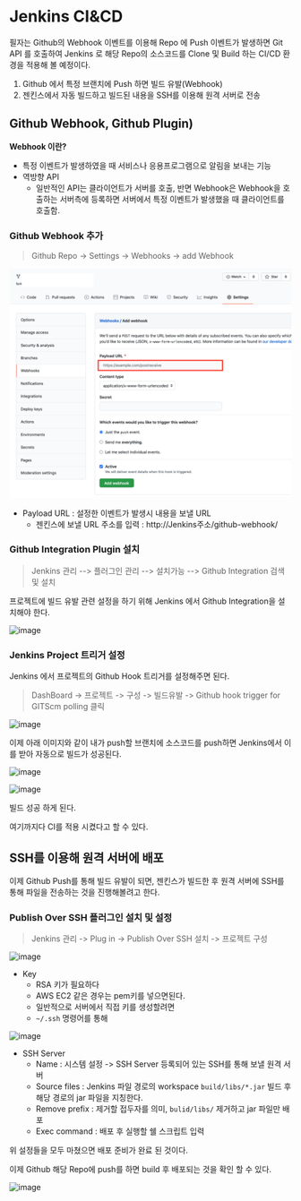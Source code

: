   
  # Jenkins CI&CD 

   필자는 Github의 Webhook 이벤트를 이용해 Repo 에 Push 이벤트가 발생하면 Git API 를 호출하여 Jenkins 로 해당 Repo의 소스코드를 Clone 및 Build 하는 CI/CD 환경을 적용해 볼 예정이다.
   
   
   
   1. Github 에서 특정 브랜치에 Push 하면 빌드 유발(Webhook)
   2. 젠킨스에서 자동 빌드하고 빌드된 내용을 SSH를 이용해 원격 서버로 전송
   
   
   
   ## Github Webhook, Github Plugin)
   
   __Webhook 이란?__
   
   - 특정 이벤트가 발생하였을 때 서비스나 응용프로그램으로 알림을 보내는 기능
   - 역방향 API
      - 일반적인 API는 클라이언트가 서버를 호출, 반면 Webhook은 Webhook을 호출하는 서버측에 등록하면 서버에서 특정 이벤트가 발생했을 때 클라이언트를 호출함.


  
   ### Github Webhook 추가
   
   > Github Repo -> Settings -> Webhooks -> add Webhook
   
   ![image](https://github.com/binghe819/TIL/blob/master/Infra%26DevOps/CI%3ACD/Jenkins/freestyle/image/webhook_create.png)
   
   
   - Payload URL : 설정한 이벤트가 발생시 내용을 보낼 URL
      - 젠킨스에 보낼 URL 주소를 입력 : http://Jenkins주소/github-webhook/
  
  
  ### Github Integration Plugin  설치
  
  > Jenkins 관리 --> 플러그인 관리 --> 설치가능 --> Github Integration 검색 및 설치
  
  프로젝트에 빌드 유발 관련 설정을 하기 위해 Jenkins 에서 Github Integration을 설치해야 한다.
  
  ![image](https://user-images.githubusercontent.com/79154652/161456765-c6bafc24-4dd9-4f02-a42b-b00afe6a286d.png)

  
  ### Jenkins Project 트리거 설정
  
  Jenkins 에서 프로젝트의 Github Hook 트리거를 설정해주면 된다.
  
  > DashBoard -> 프로젝트 -> 구성 -> 빌드유발 -> Github hook trigger for GITScm polling 클릭
  
  ![image](https://user-images.githubusercontent.com/79154652/161456970-eca03fea-b249-47a7-82d3-8fa4a0b01024.png)

  
  이제 아래 이미지와 같이 내가 push할 브랜치에 소스코드를 push하면 Jenkins에서 이를 받아 자동으로 빌드가 성공된다.
  
  ![image](https://user-images.githubusercontent.com/79154652/161457197-0f902cd4-f212-4965-95eb-a4c4ed04ca10.png)

  
  ![image](https://user-images.githubusercontent.com/79154652/161457317-5d81b1f1-0314-41e7-b690-71e97e42ec52.png)

  빌드 성공 하게 된다.
  
  여기까지다 CI를 적용 시켰다고 할 수 있다.
  
  ## SSH를 이용해 원격 서버에 배포
  
  이제 Github Push를 통해 빌드 유발이 되면, 젠킨스가 빌드한 후 원격 서버에 SSH를 통해 파일을 전송하는 것을 진행해볼려고 한다.
  
  
   ### Publish Over SSH 플러그인 설치 및 설정
   
   > Jenkins 관리 -> Plug in -> Publish Over SSH 설치 -> 프로젝트 구성


   ![image](https://user-images.githubusercontent.com/79154652/162342482-5ce6082f-8a8d-4fdd-a8a2-edb588d1c374.png)
    
   - Key
      - RSA 키가 필요하다
      - AWS EC2 같은 경우는 pem키를 넣으면된다.
      - 일반적으로 서버에서 직접 키를 생성할려면
      - `~/.ssh` 명령어를 통해 
    

  ![image](https://user-images.githubusercontent.com/79154652/162341992-032e714f-13dd-4745-9f9f-7ec5dfa2e261.png)

   
   - SSH Server
      - Name : 시스템 설정 -> SSH Server 등록되어 있는 SSH를 통해 보낼 원격 서버
      - Source files : Jenkins 파일 경로의 workspace `build/libs/*.jar` 빌드 후 해당 경로의 jar 파일을 지칭한다.
      - Remove prefix : 제거할 접두자를 의미, `bulid/libs/` 제거하고 jar 파일만 배포
      - Exec command : 배포 후 실행할 쉘 스크립트 입력
  
  
  
   위 설정들을 모두 마쳤으면 배포 준비가 완료 된 것이다.
   
   이제 Github 해당 Repo에 push를 하면 build 후 배포되는 것을 확인 할 수 있다.
   
   ![image](https://user-images.githubusercontent.com/79154652/162349341-05849313-ce0f-4507-aa9e-8f748d78c3a1.png)
   
   
    
   
   

  
